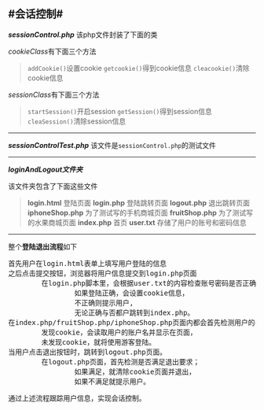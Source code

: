 ﻿#会话控制#
------
***sessionControl.php***
该php文件封装了下面的类

*cookieClass*有下面三个方法
> `addCookie()`设置cookie
> `getcookie()`得到cookie信息
> `cleacookie()`清除cookie信息

*sessionClass*有下面三个方法
> `startSession()`开启session
> `getSession()`得到session信息
> `cleaSession()`清除session信息

------
***sessionControlTest.php***
该文件是`sessionControl.php`的测试文件

------
***loginAndLogout文件夹***

该文件夹包含了下面这些文件
> **login.html**        登陆页面
> **login.php**         登陆跳转页面
> **logout.php**        退出跳转页面
> **iphoneShop.php**    为了测试写的手机商城页面
> **fruitShop.php**     为了测试写的水果商城页面
> **index.php**         首页
> **user.txt**          存储了用户的账号和密码信息

------
整个**登陆退出流程**如下
<pre>
首先用户在login.html表单上填写用户登陆的信息
之后点击提交按钮，浏览器将用户信息提交到login.php页面
        在login.php脚本里，会根据user.txt的内容检查账号密码是否正确
                如果登陆正确，会设置cookie信息，
                不正确则提示用户,
                无论正确与否都户跳转到index.php。
在index.php/fruitShop.php/iphoneShop.php页面内都会首先检测用户的cookie信息
        发现cookie，会读取用户的账户名并显示在页面，
        未发现cookie，就将使用游客登陆。
当用户点击退出按钮时，跳转到logout.php页面。
        在logout.php页面，首先检测是否满足退出要求；
                如果满足，就清除cookie页面并退出，
                如果不满足就提示用户。
</pre>
通过上述流程跟踪用户信息，实现会话控制。